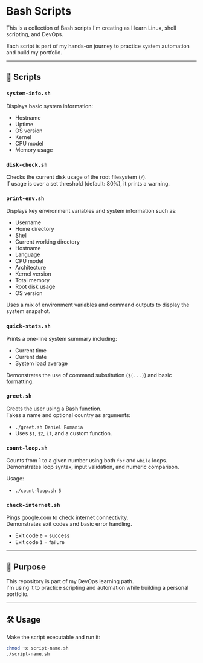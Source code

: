 # Bash Scripts

This is a collection of Bash scripts I'm creating as I learn Linux, shell scripting, and DevOps.

Each script is part of my hands-on journey to practice system automation and build my portfolio.

---

## 📜 Scripts

### `system-info.sh`
Displays basic system information:
- Hostname
- Uptime
- OS version
- Kernel
- CPU model
- Memory usage

### `disk-check.sh`
Checks the current disk usage of the root filesystem (`/`).  
If usage is over a set threshold (default: 80%), it prints a warning.

### `print-env.sh`
Displays key environment variables and system information such as:
- Username
- Home directory
- Shell
- Current working directory
- Hostname
- Language
- CPU model
- Architecture
- Kernel version
- Total memory
- Root disk usage
- OS version

Uses a mix of environment variables and command outputs to display the system snapshot.

### `quick-stats.sh`
Prints a one-line system summary including:
- Current time
- Current date
- System load average

Demonstrates the use of command substitution (`$(...)`) and basic formatting.

### `greet.sh`
Greets the user using a Bash function.  
Takes a name and optional country as arguments:
- `./greet.sh Daniel Romania`
- Uses `$1`, `$2`, `if`, and a custom function.

### `count-loop.sh`
Counts from 1 to a given number using both `for` and `while` loops.  
Demonstrates loop syntax, input validation, and numeric comparison.

Usage:
- `./count-loop.sh 5`

### `check-internet.sh`
Pings google.com to check internet connectivity.  
Demonstrates exit codes and basic error handling.

- Exit code `0` = success
- Exit code `1` = failure

---

## 🚀 Purpose

This repository is part of my DevOps learning path.  
I'm using it to practice scripting and automation while building a personal portfolio.

---

## 🛠️ Usage

Make the script executable and run it:

```bash
chmod +x script-name.sh
./script-name.sh